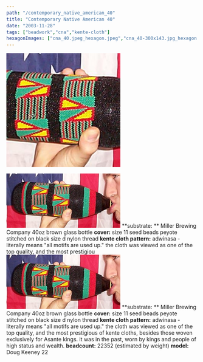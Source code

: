```yaml
---
path: "/contemporary_native_american_40"
title: "Contemporary Native American 40"
date: "2003-11-28"
tags: ["beadwork","cna","kente-cloth"]
hexagonImages: ["cna_40.jpeg_hexagon.jpeg","cna_40-300x143.jpg_hexagon.jpeg","cna_40.jpg_hexagon.jpeg"]
---
```


 [![](cna_40.jpeg)](cna_40.jpeg)

[![](cna_40-300x143.jpg "cna_40")](cna_40.jpg) **substrate: ** Miller Brewing Company 40oz brown glass bottle **cover:** size 11 seed beads peyote stitched on black size d nylon thread **kente cloth pattern:** adwinasa - literally means "all motifs are used up." the cloth was viewed as one of the top quality, and the most prestigiou [![](cna_40-300x143.jpg "cna_40")](cna_40.jpg) **substrate: ** Miller Brewing Company 40oz brown glass bottle **cover:** size 11 seed beads peyote stitched on black size d nylon thread **kente cloth pattern:** adwinasa - literally means "all motifs are used up." the cloth was viewed as one of the top quality, and the most prestigious of kente cloths, besides those woven exclusively for Asante kings. it was in the past, worn by kings and people of high status and wealth. **beadcount:** 22352 (estimated by weight) **model:** Doug Keeney 22 
  <!---
  <div class="field field-type-filefield field-field-images" xmlns="http://www.w3.org/1999/xhtml">
      
    <div class="field-items">
            <div class="field-item odd">
                    <a href="http://www.beigerecords.com/joe-old/sites/default/files/cna_40.jpeg" class="imagecache imagecache-square_thumbnail imagecache-imagelink imagecache-square_thumbnail_imagelink"><img src="http://www.beigerecords.com/joe-old/sites/default/files/imagecache/square_thumbnail/cna_40.jpeg" alt="" title="" width="300" height="300" class="imagecache imagecache-square_thumbnail"/></a>        </div>
        </div>
</div> 
 <a href="http://www.beigerecords.com/joe/wp-content/uploads/2008/11/cna_40.jpg" xmlns="http://www.w3.org/1999/xhtml"><img src="http://www.beigerecords.com/joe/wp-content/uploads/2008/11/cna_40-300x143.jpg" alt="" title="cna_40" width="300" height="143" class="alignnone size-medium wp-image-28"/></a> 

 <strong xmlns="http://www.w3.org/1999/xhtml">substrate: </strong> Miller Brewing Company 40oz brown glass bottle

 <strong xmlns="http://www.w3.org/1999/xhtml">cover:</strong>  size 11 seed beads peyote stitched on black size d nylon thread

 <strong xmlns="http://www.w3.org/1999/xhtml">kente cloth pattern:</strong>  adwinasa - literally means "all motifs are used up."  the cloth was viewed as one of the top quality, and the most prestigiou <a href="http://www.beigerecords.com/joe/wp-content/uploads/2008/11/cna_40.jpg" xmlns="http://www.w3.org/1999/xhtml"><img src="/joe/newdrupal/sites/default/files/images/cna_40-300x143.jpg" alt="" title="cna_40" width="300" height="143" class="alignnone size-medium wp-image-28"/></a> 

 <strong xmlns="http://www.w3.org/1999/xhtml">substrate: </strong> Miller Brewing Company 40oz brown glass bottle

 <strong xmlns="http://www.w3.org/1999/xhtml">cover:</strong>  size 11 seed beads peyote stitched on black size d nylon thread

 <strong xmlns="http://www.w3.org/1999/xhtml">kente cloth pattern:</strong>  adwinasa - literally means "all motifs are used up."  the cloth was viewed as one of the top quality, and the most prestigious of kente cloths, besides those woven exclusively for Asante kings. it was in the past, worn by kings and people of high status and wealth.

 <strong xmlns="http://www.w3.org/1999/xhtml">beadcount:</strong>  22352 (estimated by weight)

 <strong xmlns="http://www.w3.org/1999/xhtml">model:</strong>  Doug Keeney

 22
  --->